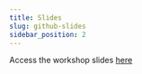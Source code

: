 ```yaml
---
title: Slides
slug: github-slides
sidebar_position: 2
---
```

Access the workshop slides [here](https://docs.google.com/presentation/d/1TTJkfvz4f0RLPve8Znvp7iXWmCVLQPd0RAU0VmI2MtA/edit?usp=sharing)
